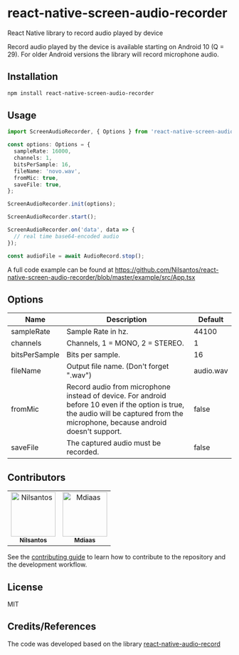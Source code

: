 # react-native-screen-audio-recorder

React Native library to record audio played by device

Record audio played by the device is available starting on Android 10 (Q = 29). For older Android versions the library will record microphone audio.

## Installation

```sh
npm install react-native-screen-audio-recorder
```

## Usage

```ts
import ScreenAudioRecorder, { Options } from 'react-native-screen-audio-recorder';

const options: Options = {
  sampleRate: 16000,
  channels: 1,
  bitsPerSample: 16,
  fileName: 'novo.wav',
  fromMic: true,
  saveFile: true,
};

ScreenAudioRecorder.init(options);

ScreenAudioRecorder.start();

ScreenAudioRecorder.on('data', data => {
  // real time base64-encoded audio
});

const audioFile = await AudioRecord.stop();

```

A full code example can be found at https://github.com/Nilsantos/react-native-screen-audio-recorder/blob/master/example/src/App.tsx


## Options 

| Name | Description | Default |
|------|-----------------------------------|-----------|
|sampleRate| Sample Rate in hz. | 44100 |
|channels| Channels, 1 = MONO, 2 = STEREO. | 1 |
|bitsPerSample| Bits per sample. | 16 |
|fileName| Output file name. (Don't forget ".wav") | audio.wav |
|fromMic| Record audio from microphone instead of device. For android before 10 even if the option is true, the audio will be captured from the microphone, because android doesn't support. | false |
|saveFile | The captured audio must be recorded. | false |

## Contributors

<table>
  <tr>
    <td align="center"><a href="https://github.com/Nilsantos"><img src="https://avatars.githubusercontent.com/u/44170812?v=4" width="100px;" alt="Nilsantos"/><br><sub><b>Nilsantos</b></sub></a></td>
    <td align="center"><a href="https://github.com/Mdiaas"><img src="https://avatars.githubusercontent.com/u/49025512?v=4" width="100px;" alt="Mdiaas"/><br><sub><b>Mdiaas</b></sub></a></td>
  </tr>
</table>

See the [contributing guide](CONTRIBUTING.md) to learn how to contribute to the repository and the development workflow.

## License

MIT

## Credits/References
The code was developed based on the library [react-native-audio-record](https://github.com/goodatlas/react-native-audio-record)
